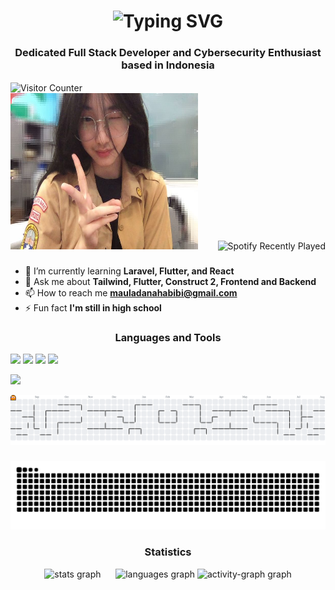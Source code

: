 <h1 align="center">
  <img src="https://readme-typing-svg.demolab.com?font=Fira+Code&size=28&pause=1000&color=60B5FF&center=true&vCenter=true&width=1000&lines=Hi+%F0%9F%91%8B%2C+I'm+Mauladana+Habibie;Full+Stack+Developer+%7C+Cybersecurity+Enthusiast;I+build+solutions+and+secure+systems" alt="Typing SVG" />
</h1>
<h3 align="center">Dedicated Full Stack Developer and Cybersecurity Enthusiast based in Indonesia</h3>

<img align="center" src="https://profile-counter.glitch.me/mauladanahabibie/count.svg?" alt="Visitor Counter" height="20" />
<div align="left">
  <img src="image/oline.jpg" width="300" height="250" />
    &nbsp;&nbsp;&nbsp;&nbsp;&nbsp;&nbsp;
  <img src="https://spotify-recently-played-readme.vercel.app/api?user=315ty77pqgb2xpv7lc4wzpph2d6y&unique=yes" alt="Spotify Recently Played" width="300" />
</div>

### 

<div align="left">
  
- 🌱 I’m currently learning **Laravel, Flutter, and React**
- 💬 Ask me about **Tailwind, Flutter, Construct 2, Frontend and Backend**  
- 📫 How to reach me **mauladanahabibi@gmail.com**  
- ⚡ Fun fact **I'm still in high school**
</div>

###





<h3 align="center">Languages and Tools</h3>
<div><img src="https://img.shields.io/badge/Flask-000000?style=for-the-badge&logo=flask&logoColor=white" />
<img src="https://img.shields.io/badge/Django-092E20?style=for-the-badge&logo=django&logoColor=green" />
<img src="https://img.shields.io/badge/C%2B%2B-00599C?style=for-the-badge&logo=c%2B%2B&logoColor=white" />
<img src="https://img.shields.io/badge/Python-FFD43B?style=for-the-badge&logo=python&logoColor=blue"/>
 </div>
<p align="left">
    <img src="https://skillicons.dev/icons?i=git,flutter,docker,tailwind,laravel,linkedin,postman,discord,vite,py,php,js&perline=6" />
</p>


<picture>
  <source media="(prefers-color-scheme: dark)" srcset="https://raw.githubusercontent.com/mauladanahabibie/mauladanahabibie/output-pacman/pacman-contribution-graph-dark.svg">
  <source media="(prefers-color-scheme: light)" srcset="https://raw.githubusercontent.com/mauladanahabibie/mauladanahabibie/output-pacman/pacman-contribution-graph.svg">
  <img alt="pacman contribution graph" src="https://raw.githubusercontent.com/mauladanahabibie/mauladanahabibie/output-pacman/pacman-contribution-graph.svg">
</picture>

###

<img src="https://raw.githubusercontent.com/mauladanahabibie/mauladanahabibie/output-snake/snake.svg" alt="Snake animation" />

###
<h3 align="center">Statistics</h3>
<div align="center">
  <img src="https://github-readme-stats.vercel.app/api?username=mauladanahabibie&hide_title=false&hide_rank=false&show_icons=true&include_all_commits=true&count_private=true&disable_animations=false&theme=dracula&locale=en&hide_border=false&order=1" height="150" alt="stats graph"  />
    &nbsp;&nbsp;&nbsp;&nbsp;
  <img src="https://github-readme-stats.vercel.app/api/top-langs?username=mauladanahabibie&locale=en&hide_title=false&layout=compact&card_width=320&langs_count=5&theme=dracula&hide_border=false&order=2" height="150" alt="languages graph"  />
  <img src="https://github-readme-activity-graph.vercel.app/graph?username=mauladanahabibie&radius=16&theme=react&area=true&order=5" height="300" alt="activity-graph graph"  />
</div>

###


